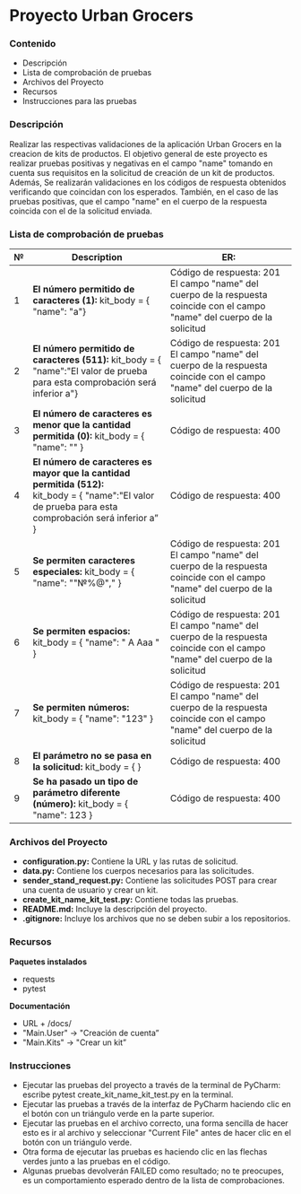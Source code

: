 # Proyecto Urban Grocers 
### Contenido
- Descripción
- Lista de comprobación de pruebas
- Archivos del Proyecto
- Recursos
- Instrucciones para las pruebas



### Descripción

Realizar las respectivas validaciones de la aplicación Urban Grocers en la creacion de kits de productos.
El objetivo general de este proyecto es realizar pruebas positivas y negativas en el campo "name" tomando en cuenta sus requisitos en la solicitud de creación de un kit de productos.
Además, Se realizarán validaciones en los códigos de respuesta obtenidos verificando que coincidan con los esperados. También, en el caso de las pruebas positivas, que el campo "name" en el cuerpo de la respuesta coincida con el de la solicitud enviada.

### Lista de comprobación de pruebas

| №    | Description                                                                               | ER: | 
|------|-------------------------------------------------------------------------------------------|-| 
| 1    | **El número permitido de caracteres (1):** kit_body = { "name": "a"}                      |Código de respuesta: 201 El campo "name" del cuerpo de la respuesta coincide con el campo "name" del cuerpo de la solicitud|
| 2    | **El número permitido de caracteres (511):** kit_body = { "name":"El valor de prueba para esta comprobación será inferior a"} |Código de respuesta: 201 El campo "name" del cuerpo de la respuesta coincide con el campo "name" del cuerpo de la solicitud|
| 3    | **El número de caracteres es menor que la cantidad permitida (0):** kit_body = { "name": "" }	 |Código de respuesta: 400|
| 4    | **El número de caracteres es mayor que la cantidad permitida (512):** <br/>kit_body = { "name":"El valor de prueba para esta comprobación será inferior a” } |Código de respuesta: 400|
| 5    | **Se permiten caracteres especiales:** kit_body = { "name": ""№%@"," }	                   |Código de respuesta: 201 El campo "name" del cuerpo de la respuesta coincide con el campo "name" del cuerpo de la solicitud|
| 6    | **Se permiten espacios:** kit_body = { "name": " A Aaa " }	                               |Código de respuesta: 201 El campo "name" del cuerpo de la respuesta coincide con el campo "name" del cuerpo de la solicitud|
| 7    | **Se permiten números:** kit_body = { "name": "123" }	                                    |Código de respuesta: 201 El campo "name" del cuerpo de la respuesta coincide con el campo "name" del cuerpo de la solicitud|
| 8    | **El parámetro no se pasa en la solicitud:** kit_body = { }	                              |Código de respuesta: 400|
| 9    | **Se ha pasado un tipo de parámetro diferente (número):** kit_body = { "name": 123 }	     |Código de respuesta: 400|

### Archivos del Proyecto

- **configuration.py:** Contiene la URL y las rutas de solicitud. 
- **data.py:** Contiene los cuerpos necesarios para las solicitudes. 
- **sender_stand_request.py:** Contiene las solicitudes POST para crear una cuenta de usuario y crear un kit.
- **create_kit_name_kit_test.py:** Contiene todas las pruebas.
- **README.md:** Incluye la descripción del proyecto. 
- **.gitignore:** Incluye los archivos que no se deben subir a los repositorios.


### Recursos

**Paquetes instalados**
- requests
- pytest

**Documentación**
- URL + /docs/
- "Main.User" → "Creación de cuenta”
- "Main.Kits" → "Crear un kit”


### Instrucciones 

- Ejecutar las pruebas del proyecto a través de la terminal de PyCharm: escribe pytest create_kit_name_kit_test.py en la terminal.
- Ejecutar las pruebas a través de la interfaz de PyCharm haciendo clic en el botón con un triángulo verde en la parte superior.
- Ejecutar las pruebas en el archivo correcto, una forma sencilla de hacer esto es ir al archivo y seleccionar "Current File" antes de 
  hacer clic en el botón con un triángulo verde.
- Otra forma de ejecutar las pruebas es haciendo clic en las flechas verdes junto a las pruebas en el código.
- Algunas pruebas devolverán FAILED como resultado; no te preocupes, es un comportamiento esperado dentro de la lista de comprobaciones.
